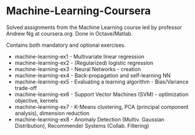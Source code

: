 # Machine-Learning-Coursera
Solved assignments from the Machine Learning course led by professor Andrew Ng at coursera.org. Done in Octave/Matlab.

Contains both mandatory and optional exercises.
* machine-learning-ex1 - Multivariate linear regression
* machine-learning-ex2 - (Regularized) logistic regression
* machine-learning-ex3 - Neural Networks - creation
* machine-learning-ex4 - Back-propagation and self-learning NN
* machine-learning-ex5 - Evaluating a learning algorithm - Bias/Variance trade-off
* machine-learning-ex6 - Support Vector Machines (SVM) - optimization objective, kernels
* machine-learning-ex7 - K-Means clustering, PCA (principal component analysis), dimension reduction
* machine-learning-ex8 - Anomaly Detection (Multiv. Gaussian Distribution), Recommender Systems (Collab. Filtering)

